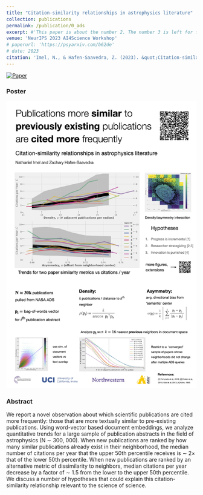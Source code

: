 ```yaml
---
title: "Citation-similarity relationships in astrophysics literature"
collection: publications
permalink: /publication/0_ads
excerpt: #'This paper is about the number 2. The number 3 is left for future work.' date: 
venue: 'NeurIPS 2023 AI4Science Workshop'
# paperurl: 'https://psyarxiv.com/b62de'
# date: 2023
citation: 'Imel, N., & Hafen-Saavedra, Z. (2023). &quot;Citation-similarity relationships in astrophysics literature.&quot; <i>NeurIPS 2023 Workshop on AI for Scientific Discovery: From Theory to Practice</i>.'
---
```


[![Paper](https://img.shields.io/badge/paper-lightblue)](https://openreview.net/pdf?id=mISayy7DPI)

### Poster

![](../images/ai4science_poster.jpg)

### Abstract

We report a novel observation about which scientific publications are cited more frequently: those that are more textually similar to pre-existing publications. Using word-vector based document embeddings, we analyze quantitative trends for a large sample of publication abstracts in the field of astrophysics (N ∼ 300, 000). When new publications are ranked by how many similar publications already exist in their neighborhood, the median number of citations per year that the upper 50th percentile receives is ∼ 2× that of the lower 50th percentile. When new publications are ranked by an alternative metric of dissimilarity to neighbors, median citations per year decrease by a factor of ∼ 1.5 from the lower to the upper 50th percentile. We discuss a number of hypotheses that could explain this citation-similarity relationship relevant to the science of science.
